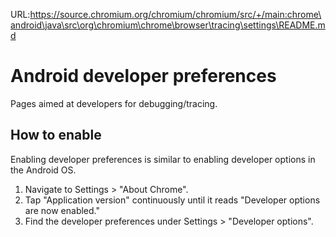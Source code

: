 URL:https://source.chromium.org/chromium/chromium/src/+/main:chrome\android\java\src\org\chromium\chrome\browser\tracing\settings\README.md
# Android developer preferences

Pages aimed at developers for debugging/tracing.

## How to enable

Enabling developer preferences is similar to enabling developer options in the
Android OS.

1. Navigate to Settings > "About Chrome".
2. Tap "Application version" continuously until it reads "Developer options are
   now enabled."
3. Find the developer preferences under Settings > "Developer options".
